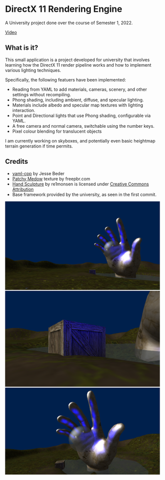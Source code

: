 # DirectX 11 Rendering Engine

A University project done over the course of Semester 1, 2022.

[Video](https://youtu.be/bUPgbtg6lCE)

## What is it?

This small application is a project developed for university that involves learning how the DirectX 11 render pipeline works and how to implement various lighting techniques.

Specifically, the following featuers have been implemented:

- Reading from YAML to add materials, cameras, scenery, and other settings without recompiling.
- Phong shading, including ambient, diffuse, and specular lighting.
- Materials include albedo and specular map textures with lighting interaction.
- Point and Directional lights that use Phong shading, configurable via YAML.
- A free camera and normal camera, switchable using the number keys.
- Pixel colour blending for translucent objects

I am currently working on skyboxes, and potentially even basic heightmap terrain generation if time permits.

## Credits

- [yaml-cpp](https://github.com/jbeder/yaml-cpp) by Jesse Beder
- [Patchy Medow](https://freepbr.com/materials/patchy-meadow/) texture by freepbr.com
- [Hand Sculpture](https://skfb.ly/oxY6x) by re1monsen is licensed under [Creative Commons Attribution](http://creativecommons.org/licenses/by/4.0/)
- Base framework provided by the university, as seen in the first commit.

![Screenshot](sc1.png)
![Screenshot](sc2.png)
![Screenshot](sc3.png)